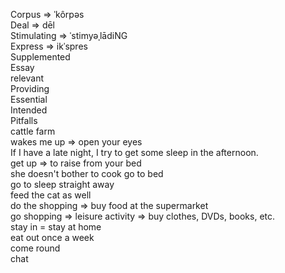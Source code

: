 Corpus => ˈkôrpəs
<br>
Deal => dēl
<br>
Stimulating => ˈstimyəˌlādiNG
<br>
Express => ikˈspres
<br>
Supplemented
<br>
Essay
<br>
relevant
<br>
Providing
<br>
Essential
<br>
Intended
<br>
Pitfalls
<br>
cattle farm
<br>
wakes me up => open your eyes
<br>
If I have a late night, I try to get some sleep in the afternoon.
<br>
get up => to raise from your bed
<br>
she doesn't bother to cook
go to bed
<br>
go to sleep straight away
<br>
feed the cat as well
<br>
do the shopping => buy food at the supermarket
<br>
go shopping => leisure activity => buy clothes, DVDs, books, etc.
<br>
stay in = stay at home
<br>
eat out once a week
<br>
come round
<br>
chat 
